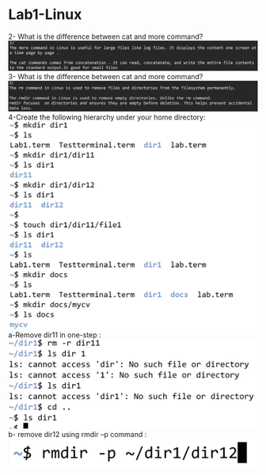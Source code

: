 # Lab1-Linux
2- What is the difference between cat and more command?
  ![Image Alt](https://github.com/Taghreeda20/Lab1-Linux/blob/c3b99842333eefbf6ebddd7a8bbdfb961e39500f/Screenshot%202025-04-05%20222828.png)
3- What is the difference between cat and more command?
 ![Image Alt](https://github.com/Taghreeda20/Lab1-Linux/blob/b7fb229ce67238b1dee93b456247bbb5f1714b58/Screenshot%202025-04-05%20225134.png)
 4-Create the following hierarchy under your home directory:
 ![Image Alt](https://github.com/Taghreeda20/Lab1-Linux/blob/9418eefe0041f38edc8dbfda4ea4cb6a24f34937/Screenshot%202025-04-05%20213319.png)
  a-Remove dir11 in one-step : 
     ![Image Alt](https://github.com/Taghreeda20/Lab1-Linux/blob/2b9fb82545302d6da45929ed74b7e31a5f224954/Screenshot%202025-04-05%20221356.png)
  b- remove dir12 using rmdir –p command : 
     ![Image Alt](https://github.com/Taghreeda20/Lab1-Linux/blob/016f495d06ee812c9ea00e36e93ac5eb101ed659/Screenshot%202025-04-05%20221209.png)
